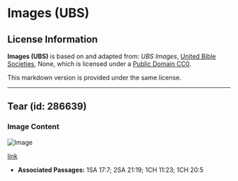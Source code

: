 # Images (UBS)

## License Information

**Images (UBS)** is based on and adapted from: _UBS Images_, [United Bible Societies](https://unitedbiblesocieties.org/), None, which is licensed under a [Public Domain CC0](https://creativecommons.org/public-domain/cc0/).

This markdown version is provided under the same license.



--------------------------------

## Tear (id: 286639)

### Image Content

![Image](https://cdn.aquifer.bible/aquifer-content/resources/Media/WEB-0346_loom_en.jpg)

[link](https://cdn.aquifer.bible/aquifer-content/resources/Media/WEB-0346_loom_en.jpg)

* **Associated Passages:** 1SA 17:7; 2SA 21:19; 1CH 11:23; 1CH 20:5

